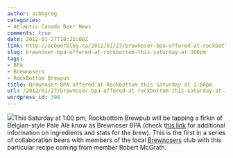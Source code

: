 ```yaml
---
author: acbbgreg
categories:
- Atlantic Canada Beer News
comments: true
date: 2012-01-27T10:25:00Z
link: http://acbeerblog.ca/2012/01/27/brewnoser-bpa-offered-at-rockbottom-this-saturday-at-100pm/
slug: brewnoser-bpa-offered-at-rockbottom-this-saturday-at-100pm
tags:
- BPA
- Brewnosers
- RockBottom Brewpub
title: Brewnoser BPA offered at Rockbottom this Saturday at 1:00pm
url: /2012/01/27/brewnoser-bpa-offered-at-rockbottom-this-saturday-at-100pm/
wordpress_id: 398
---
```


[![](http://acbeerblog.ca/wp-content/uploads/2012/01/rock_bottom1.jpg)](http://acbeerblog.ca/wp-content/uploads/2012/01/rock_bottom1.jpg)This Saturday at 1:00 pm, Rockbottom Brewpub will be tapping a firkin of Belgian-style Pale Ale know as Brewnoser BPA (check t[his link](http://rockbottombrewpub.blogspot.com/2012/01/its-firkin-time.html) for additional information on ingredients and stats for the brew).  This is the first in a series of collaboration beers with members of the local [Brewnosers](http://brewnosers.org/) club with this particular recipe coming from member Robert McGrath.
